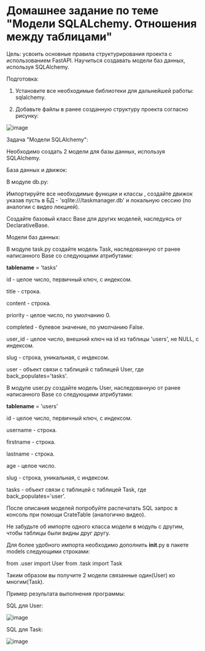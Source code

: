 # Домашнее задание по теме "Модели SQLALchemy. Отношения между таблицами"

Цель: усвоить основные правила структурирования проекта с использованием FastAPI. Научиться создавать модели баз данных, используя SQLAlchemy.

Подготовка:

1. Установите все необходимые библиотеки для дальнейшей работы: sqlalchemy.

2. Добавьте файлы в ранее созданную структуру проекта согласно рисунку:

![image](https://github.com/user-attachments/assets/0464c619-bd12-4526-94a6-c1e925dda68f)

Задача "Модели SQLAlchemy":

Необходимо создать 2 модели для базы данных, используя SQLAlchemy.

База данных и движок:

В модуле db.py:

Импортируйте все необходимые функции и классы , создайте движок указав пусть в БД - 'sqlite:///taskmanager.db' и локальную сессию (по аналогии с видео лекцией).

Создайте базовый класс Base для других моделей, наследуясь от DeclarativeBase.

Модели баз данных:

В модуле task.py создайте модель Task, наследованную от ранее написанного Base со следующими атрибутами:

__tablename__ = 'tasks'

id - целое число, первичный ключ, с индексом.

title - строка.

content - строка.

priority - целое число, по умолчанию 0.

completed - булевое значение, по умолчанию False.

user_id - целое число, внешний ключ на id из таблицы 'users', не NULL, с индексом.

slug - строка, уникальная, с индексом.

user - объект связи с таблицей с таблицей User, где back_populates='tasks'.

В модуле user.py создайте модель User, наследованную от ранее написанного Base со следующими атрибутами:

__tablename__ = 'users'

id - целое число, первичный ключ, с индексом.

username - строка.

firstname - строка.

lastname - строка.

age - целое число.

slug - строка, уникальная, с индексом.

tasks - объект связи с таблицей с таблицей Task, где back_populates='user'.

После описания моделей попробуйте распечатать SQL запрос в консоль при помощи CrateTable (аналогично видео).

Не забудьте об импорте одного класса модели в модуль с другим, чтобы таблицы были видны друг другу.

Для более удобного импорта необходимо дополнить __init__.py в пакете models следующими строками:

from .user import User from .task import Task

Таким образом вы получите 2 модели связанные один(User) ко многим(Task).

Пример результата выполнения программы:

SQL для User:

![image](https://github.com/user-attachments/assets/db5a8096-fd2d-4906-abe6-da7f61e1ad7b)

SQL для Task:

![image](https://github.com/user-attachments/assets/d2fd9e6b-3481-4e16-8236-10528dad15b7)
